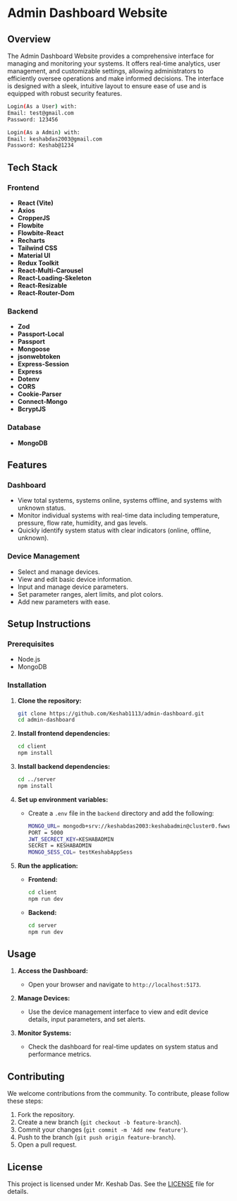 # Admin Dashboard Website

## Overview

The Admin Dashboard Website provides a comprehensive interface for managing and monitoring your systems. It offers real-time analytics, user management, and customizable settings, allowing administrators to efficiently oversee operations and make informed decisions. The interface is designed with a sleek, intuitive layout to ensure ease of use and is equipped with robust security features.

```sh
Login(As a User) with:
Email: test@gmail.com
Password: 123456
 ```
```sh
Login(As a Admin) with:
Email: keshabdas2003@gmail.com
Password: Keshab@1234
 ```


## Tech Stack

### Frontend
- **React (Vite)**
- **Axios**
- **CropperJS**
- **Flowbite**
- **Flowbite-React**
- **Recharts**
- **Tailwind CSS**
- **Material UI**
- **Redux Toolkit**
- **React-Multi-Carousel**
- **React-Loading-Skeleton**
- **React-Resizable**
- **React-Router-Dom**

### Backend
- **Zod**
- **Passport-Local**
- **Passport**
- **Mongoose**
- **jsonwebtoken**
- **Express-Session**
- **Express**
- **Dotenv**
- **CORS**
- **Cookie-Parser**
- **Connect-Mongo**
- **BcryptJS**

### Database
- **MongoDB**

## Features

### Dashboard
- View total systems, systems online, systems offline, and systems with unknown status.
- Monitor individual systems with real-time data including temperature, pressure, flow rate, humidity, and gas levels.
- Quickly identify system status with clear indicators (online, offline, unknown).

### Device Management
- Select and manage devices.
- View and edit basic device information.
- Input and manage device parameters.
- Set parameter ranges, alert limits, and plot colors.
- Add new parameters with ease.

## Setup Instructions

### Prerequisites
- Node.js
- MongoDB

### Installation

1. **Clone the repository:**
    ```sh
    git clone https://github.com/Keshab1113/admin-dashboard.git
    cd admin-dashboard
    ```

2. **Install frontend dependencies:**
    ```sh
    cd client
    npm install
    ```

3. **Install backend dependencies:**
    ```sh
    cd ../server
    npm install
    ```

4. **Set up environment variables:**
    - Create a `.env` file in the `backend` directory and add the following:
        ```sh
        MONGO_URL= mongodb+srv://keshabdas2003:keshabadmin@cluster0.fwwstpz.mongodb.net/
        PORT = 5000
        JWT_SECRECT_KEY=KESHABADMIN
        SECRET = KESHABADMIN
        MONGO_SESS_COL= testKeshabAppSess
        ```

5. **Run the application:**
    - **Frontend:**
        ```sh
        cd client
        npm run dev
        ```
    - **Backend:**
        ```sh
        cd server
        npm run dev
        ```

## Usage

1. **Access the Dashboard:**
    - Open your browser and navigate to `http://localhost:5173`.

2. **Manage Devices:**
    - Use the device management interface to view and edit device details, input parameters, and set alerts.

3. **Monitor Systems:**
    - Check the dashboard for real-time updates on system status and performance metrics.

## Contributing

We welcome contributions from the community. To contribute, please follow these steps:

1. Fork the repository.
2. Create a new branch (`git checkout -b feature-branch`).
3. Commit your changes (`git commit -m 'Add new feature'`).
4. Push to the branch (`git push origin feature-branch`).
5. Open a pull request.

## License

This project is licensed under Mr. Keshab Das. See the [LICENSE](LICENSE) file for details.
